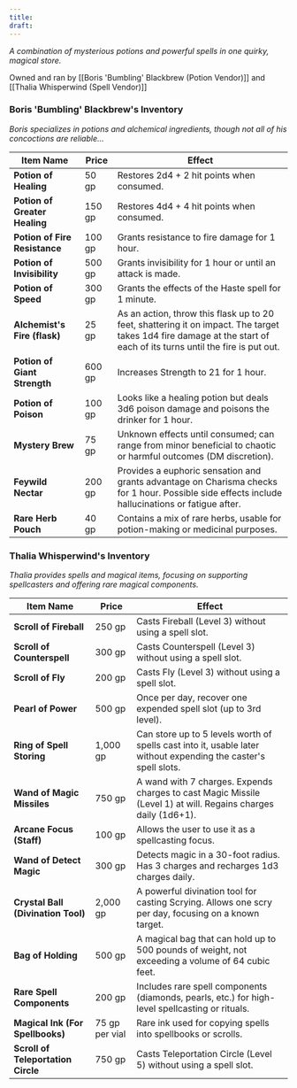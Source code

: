 ```yaml
---
title: 
draft:
---
```

_A combination of mysterious potions and powerful spells in one quirky, magical store._

Owned and ran by [[Boris 'Bumbling' Blackbrew (Potion Vendor)]] and [[Thalia Whisperwind (Spell Vendor)]]

### **Boris 'Bumbling' Blackbrew's Inventory**

_Boris specializes in potions and alchemical ingredients, though not all of his concoctions are reliable..._

| **Item Name**                 | **Price** | **Effect**                                                                                                                                                           |
| ----------------------------- | --------- | -------------------------------------------------------------------------------------------------------------------------------------------------------------------- |
| **Potion of Healing**         | 50 gp     | Restores 2d4 + 2 hit points when consumed.                                                                                                                           |
| **Potion of Greater Healing** | 150 gp    | Restores 4d4 + 4 hit points when consumed.                                                                                                                           |
| **Potion of Fire Resistance** | 100 gp    | Grants resistance to fire damage for 1 hour.                                                                                                                         |
| **Potion of Invisibility**    | 500 gp    | Grants invisibility for 1 hour or until an attack is made.                                                                                                           |
| **Potion of Speed**           | 300 gp    | Grants the effects of the Haste spell for 1 minute.                                                                                                                  |
| **Alchemist's Fire (flask)**  | 25 gp     | As an action, throw this flask up to 20 feet, shattering it on impact. The target takes 1d4 fire damage at the start of each of its turns until the fire is put out. |
| **Potion of Giant Strength**  | 600 gp    | Increases Strength to 21 for 1 hour.                                                                                                                                 |
| **Potion of Poison**          | 100 gp    | Looks like a healing potion but deals 3d6 poison damage and poisons the drinker for 1 hour.                                                                          |
| **Mystery Brew**              | 75 gp     | Unknown effects until consumed; can range from minor beneficial to chaotic or harmful outcomes (DM discretion).                                                      |
| **Feywild Nectar**            | 200 gp    | Provides a euphoric sensation and grants advantage on Charisma checks for 1 hour. Possible side effects include hallucinations or fatigue after.                     |
| **Rare Herb Pouch**           | 40 gp     | Contains a mix of rare herbs, usable for potion-making or medicinal purposes.                                                                                        |

### **Thalia Whisperwind's Inventory**

_Thalia provides spells and magical items, focusing on supporting spellcasters and offering rare magical components._

|**Item Name**|**Price**|**Effect**|
|---|---|---|
|**Scroll of Fireball**|250 gp|Casts Fireball (Level 3) without using a spell slot.|
|**Scroll of Counterspell**|300 gp|Casts Counterspell (Level 3) without using a spell slot.|
|**Scroll of Fly**|200 gp|Casts Fly (Level 3) without using a spell slot.|
|**Pearl of Power**|500 gp|Once per day, recover one expended spell slot (up to 3rd level).|
|**Ring of Spell Storing**|1,000 gp|Can store up to 5 levels worth of spells cast into it, usable later without expending the caster's spell slots.|
|**Wand of Magic Missiles**|750 gp|A wand with 7 charges. Expends charges to cast Magic Missile (Level 1) at will. Regains charges daily (1d6+1).|
|**Arcane Focus (Staff)**|100 gp|Allows the user to use it as a spellcasting focus.|
|**Wand of Detect Magic**|300 gp|Detects magic in a 30-foot radius. Has 3 charges and recharges 1d3 charges daily.|
|**Crystal Ball (Divination Tool)**|2,000 gp|A powerful divination tool for casting Scrying. Allows one scry per day, focusing on a known target.|
|**Bag of Holding**|500 gp|A magical bag that can hold up to 500 pounds of weight, not exceeding a volume of 64 cubic feet.|
|**Rare Spell Components**|200 gp|Includes rare spell components (diamonds, pearls, etc.) for high-level spellcasting or rituals.|
|**Magical Ink (For Spellbooks)**|75 gp per vial|Rare ink used for copying spells into spellbooks or scrolls.|
|**Scroll of Teleportation Circle**|750 gp|Casts Teleportation Circle (Level 5) without using a spell slot.|